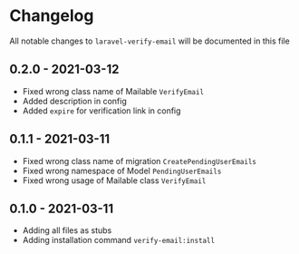 # Changelog

All notable changes to `laravel-verify-email` will be documented in this file

## 0.2.0 - 2021-03-12

- Fixed wrong class name of Mailable `VerifyEmail`
- Added description in config
- Added `expire` for verification link in config

## 0.1.1 - 2021-03-11

- Fixed wrong class name of migration `CreatePendingUserEmails`
- Fixed wrong namespace of Model `PendingUserEmails`
- Fixed wrong usage of Mailable class `VerifyEmail`

## 0.1.0 - 2021-03-11

- Adding all files as stubs
- Adding installation command `verify-email:install`
